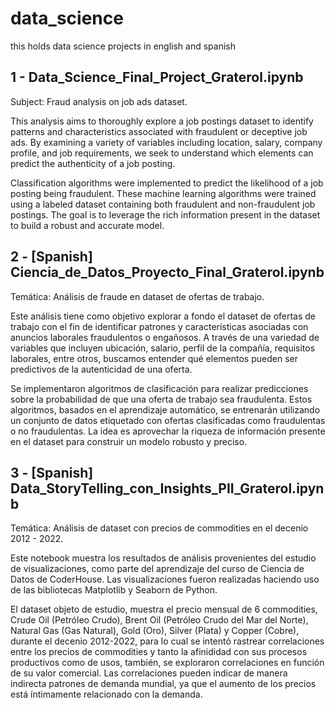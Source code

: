 # data_science
this holds data science projects in english and spanish

## 1 - Data_Science_Final_Project_Graterol.ipynb
Subject: Fraud analysis on job ads dataset.

This analysis aims to thoroughly explore a job postings dataset to identify patterns and characteristics associated with fraudulent or deceptive job ads. By examining a variety of variables including location, salary, company profile, and job requirements, we seek to understand which elements can predict the authenticity of a job posting.

Classification algorithms were implemented to predict the likelihood of a job posting being fraudulent. These machine learning algorithms were trained using a labeled dataset containing both fraudulent and non-fraudulent job postings. The goal is to leverage the rich information present in the dataset to build a robust and accurate model.

## 2 - [Spanish] Ciencia_de_Datos_Proyecto_Final_Graterol.ipynb
Temática: Análisis de fraude en dataset de ofertas de trabajo.

Este análisis tiene como objetivo explorar a fondo el dataset de ofertas de trabajo con el fin de identificar patrones y características asociadas con anuncios laborales fraudulentos o engañosos. A través de una variedad de variables que incluyen ubicación, salario, perfil de la compañía, requisitos laborales, entre otros, buscamos entender qué elementos pueden ser predictivos de la autenticidad de una oferta.

Se implementaron algoritmos de clasificación para realizar predicciones sobre la probabilidad de que una oferta de trabajo sea fraudulenta. Estos algoritmos, basados en el aprendizaje automático, se entrenarán utilizando un conjunto de datos etiquetado con ofertas clasificadas como fraudulentas o no fraudulentas. La idea es aprovechar la riqueza de información presente en el dataset para construir un modelo robusto y preciso.

## 3 - [Spanish] Data_StoryTelling_con_Insights_PII_Graterol.ipynb
Temática: Análisis de dataset con precios de commodities en el decenio 2012 - 2022.

Este notebook muestra los resultados de análisis provenientes del estudio de visualizaciones, como parte del aprendizaje del curso de Ciencia de Datos de CoderHouse. Las visualizaciones fueron realizadas haciendo uso de las bibliotecas Matplotlib y Seaborn de Python.

El dataset objeto de estudio, muestra el precio mensual de 6 commodities, Crude Oil (Petróleo Crudo), Brent Oil (Petróleo Crudo del Mar del Norte), Natural Gas (Gas Natural), Gold (Oro), Silver (Plata) y Copper (Cobre), durante el decenio 2012-2022, para lo cual se intentó rastrear correlaciones entre los precios de commodities y tanto la afinididad con sus procesos productivos como de usos, también, se exploraron correlaciones en función de su valor comercial. Las correlaciones pueden indicar de manera indirecta patrones de demanda mundial, ya que el aumento de los precios está íntimamente relacionado con la demanda.
